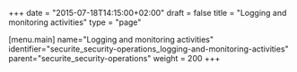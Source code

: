 +++
date = "2015-07-18T14:15:00+02:00"
draft = false
title = "Logging and monitoring activities"
type = "page"

[menu.main]
name="Logging and monitoring activities"
identifier="securite_security-operations_logging-and-monitoring-activities"
parent="securite_security-operations"
weight = 200
+++